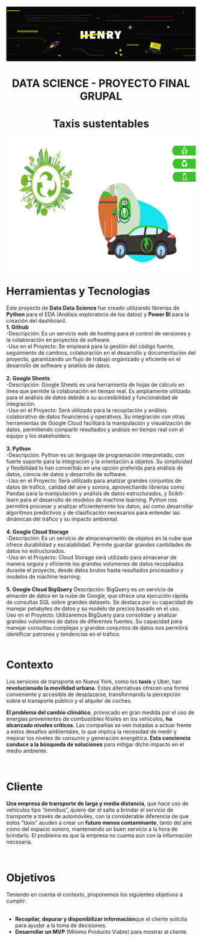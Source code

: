 ![Banner](https://github.com/hansonvel96/PF_GROUP_03_NYC_TAXIS/blob/main/Imagenes/henry.jfif)
<h1 align="center">DATA SCIENCE - PROYECTO FINAL GRUPAL</h1>
<h1 align="center">Taxis sustentables</h1>

<p align="center">
  <img src="https://github.com/hansonvel96/PF_GROUP_03_NYC_TAXIS/blob/main/Imagenes/eco-friendly.png" height="350" width="auto" alt="Imagen">
</p>

<h1>Herramientas  y Tecnologias</h1>
Este proyecto de <strong>Data Data Science</strong> fue creado utilizando librerías de <strong>Python</strong> para el EDA (Análisis exploratorio de los datos) y <strong>Power BI</strong>  para la creación del dashboard.
<br>
<strong>1. Github</strong>
<br>
-Descripción: Es un servicio web de hosting para el control de versiones y la colaboración en proyectos de software.
<br>-Uso en el Proyecto: Se empleará para la gestión del código fuente, seguimiento de cambios, colaboración en el desarrollo y documentación del proyecto, garantizando un flujo de trabajo organizado y eficiente en el desarrollo de software y análisis de datos.
<br>
<br>
<strong>2. Google Sheets</strong>
<br>
-Descripción: Google Sheets es una herramienta de hojas de cálculo en línea que permite la colaboración en tiempo real. Es ampliamente utilizado para el análisis de datos debido a su accesibilidad y funcionalidad de integración.
<br>-Uso en el Proyecto: Será utilizado para la recopilación y análisis colaborativo de datos financieros y operativos. Su integración con otras herramientas de Google Cloud facilitará la manipulación y visualización de datos, permitiendo compartir resultados y análisis en tiempo real con el equipo y los stakeholders.
<br>
<br>
<strong>3. Python</strong>
<br>
-Descripción: Python es un lenguaje de programación interpretado, con fuerte soporte para la integración y la orientación a objetos. Su simplicidad y flexibilidad lo han convertido en una opción preferida para análisis de datos, ciencia de datos y desarrollo de software.
<br>-Uso en el Proyecto: Será utilizado para analizar grandes conjuntos de datos de tráfico, calidad del aire y sonora, aprovechando librerías como Pandas para la manipulación y análisis de datos estructurados, y Scikit-learn para el desarrollo de modelos de machine learning. Python nos permitirá procesar y analizar eficientemente los datos, así como desarrollar algoritmos predictivos y de clasificación necesarios para entender las dinámicas del tráfico y su impacto ambiental.
<br>
<br>
<strong>4. Google Cloud Storage</strong>
<br>
-Descripción: Es un servicio de almacenamiento de objetos en la nube que ofrece durabilidad y escalabilidad. Permite guardar grandes cantidades de datos no estructurados.
<br>-Uso en el Proyecto: Cloud Storage será utilizado para almacenar de manera segura y eficiente los grandes volúmenes de datos recopilados durante el proyecto, desde datos brutos hasta resultados procesados y modelos de machine learning.
<br>
<br>
<strong>5. Google Cloud BigQuery</strong>
Descripción: BigQuery es un servicio de almacén de datos en la nube de Google, que ofrece una ejecución rápida de consultas SQL sobre grandes datasets. Se destaca por su capacidad de manejar petabytes de datos y su modelo de precios basado en el uso.
<br>Uso en el Proyecto: Utilizaremos BigQuery para consolidar y analizar grandes volúmenes de datos de diferentes fuentes. Su capacidad para manejar consultas complejas y grandes conjuntos de datos nos permitirá identificar patrones y tendencias en el tráfico.
<br>
<br>
<h1>Contexto</h1>
<p>Los servicios de transporte en Nueva York, como los <strong>taxis</strong> y Uber, han <strong>revolucionado la movilidad urbana</strong>. Estas alternativas ofrecen una forma conveniente y accesible de desplazarse, transformando la percepción sobre el transporte público y el alquiler de coches.</p>

<p><strong>El problema del cambio climático</strong>, provocado en gran medida por el uso de energías provenientes de combustibles fósiles en los vehículos, <strong>ha alcanzado niveles críticos</strong>. Las compañías se ven instadas a actuar frente a estos desafíos ambientales, lo que implica la necesidad de medir y mejorar los niveles de consumo y generación energética. <strong>Esta conciencia conduce a la búsqueda de soluciones</strong> para mitigar dicho impacto en el medio ambiente.</p>
<br>

<h1>Cliente</h1>
<p> <strong>Una empresa de transporte de larga y media distancia</strong>, que hace uso de vehículos tipo “ómnibus”, quiere dar el salto a brindar el servicio de transporte a través de automóviles, con la considerable diferencia de que estos “taxis” ayuden a crear un <strong>futuro menos contaminante</strong>, tanto del aire como del espacio sonoro, manteniendo un buen servicio a la hora de brindarlo. El problema es que la empresa no cuenta aún con la información necesaria.</p>
<br>

<h1>Objetivos</h1>
Teniendo en cuenta el contexto, proponemos los siguientes objetivos a cumplir:
<ul>
  <br>
  <li><strong>Recopilar, depurar y disponibilizar información</strong>que el cliente solicita para ayudar a la toma de decisiones.</li>
  <li><strong>Desarrollar un MVP</strong> (Mínimo Producto Viable) para mostrar al cliente.</li>
</ul>​


